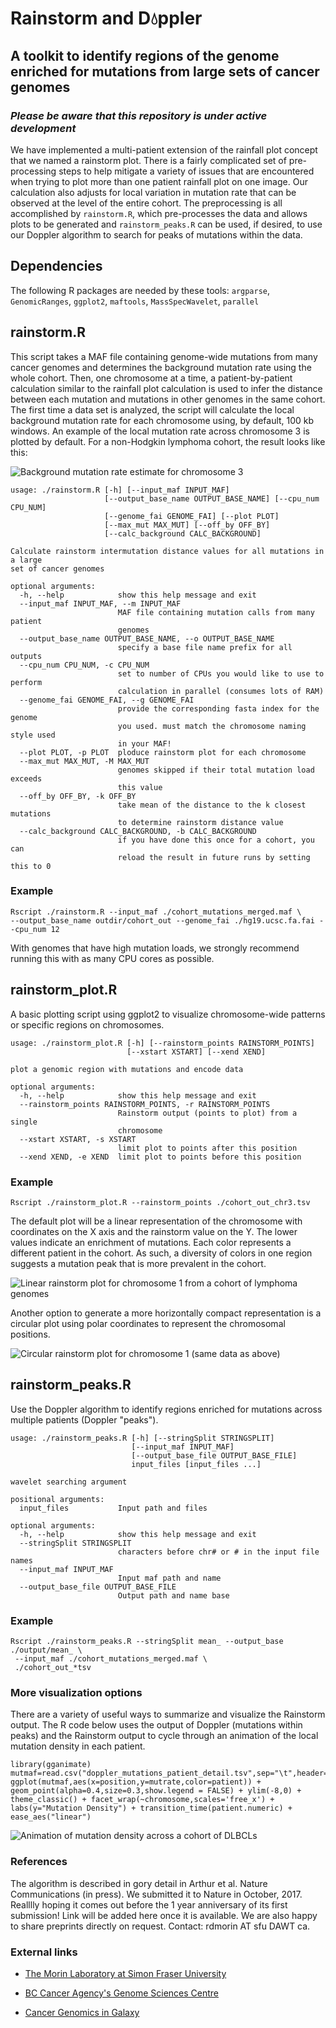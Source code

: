 # Rainstorm and D:droplet:ppler 
## A toolkit to identify regions of the genome enriched for mutations from large sets of cancer genomes
### _Please be aware that this repository is under active development_

We have implemented a multi-patient extension of the rainfall plot concept that we named a rainstorm plot. There is a fairly complicated set of pre-processing steps to help mitigate a variety of issues that are encountered when trying to plot more than one patient rainfall plot on one image. Our calculation also adjusts for local variation in mutation rate that can be observed at the level of the entire cohort. The preprocessing is all accomplished by ```rainstorm.R```, which pre-processes the data and allows plots to be generated and ```rainstorm_peaks.R``` can be used, if desired, to use our Doppler algorithm to search for peaks of mutations within the data. 

## Dependencies
The following R packages are needed by these tools:
```argparse```, ```GenomicRanges```, ```ggplot2```, ```maftools```, ```MassSpecWavelet```, ```parallel```

## rainstorm.R 
This script takes a MAF file containing genome-wide mutations from many cancer genomes and determines the background mutation rate using the whole cohort. Then, one chromosome at a time, a patient-by-patient calculation similar to the rainfall plot calculation is used to infer the distance between each mutation and mutations in other genomes in the same cohort. The first time a data set is analyzed, the script will calculate the local background mutation rate for each chromosome using, by default, 100 kb windows. An example of the local mutation rate across chromosome 3 is plotted by default. For a non-Hodgkin lymphoma cohort, the result looks like this:

![Background mutation rate estimate for chromosome 3](images/FL_DLBCL_chr3_background.png)


```
usage: ./rainstorm.R [-h] [--input_maf INPUT_MAF]
                     [--output_base_name OUTPUT_BASE_NAME] [--cpu_num CPU_NUM]
                     [--genome_fai GENOME_FAI] [--plot PLOT]
                     [--max_mut MAX_MUT] [--off_by OFF_BY]
                     [--calc_background CALC_BACKGROUND]

Calculate rainstorm intermutation distance values for all mutations in a large
set of cancer genomes

optional arguments:
  -h, --help            show this help message and exit
  --input_maf INPUT_MAF, --m INPUT_MAF
                        MAF file containing mutation calls from many patient
                        genomes
  --output_base_name OUTPUT_BASE_NAME, --o OUTPUT_BASE_NAME
                        specify a base file name prefix for all outputs
  --cpu_num CPU_NUM, -c CPU_NUM
                        set to number of CPUs you would like to use to perform
                        calculation in parallel (consumes lots of RAM)
  --genome_fai GENOME_FAI, --g GENOME_FAI
                        provide the corresponding fasta index for the genome
                        you used. must match the chromosome naming style used
                        in your MAF!
  --plot PLOT, -p PLOT  ploduce rainstorm plot for each chromosome
  --max_mut MAX_MUT, -M MAX_MUT
                        genomes skipped if their total mutation load exceeds
                        this value
  --off_by OFF_BY, -k OFF_BY
                        take mean of the distance to the k closest mutations
                        to determine rainstorm distance value
  --calc_background CALC_BACKGROUND, -b CALC_BACKGROUND
                        if you have done this once for a cohort, you can
                        reload the result in future runs by setting this to 0

```
### Example
```
Rscript ./rainstorm.R --input_maf ./cohort_mutations_merged.maf \
--output_base_name outdir/cohort_out --genome_fai ./hg19.ucsc.fa.fai --cpu_num 12
```
With genomes that have high mutation loads, we strongly recommend running this with as many CPU cores as possible.

## rainstorm_plot.R 
A basic plotting script using ggplot2 to visualize chromosome-wide patterns or specific regions on chromosomes.

```
usage: ./rainstorm_plot.R [-h] [--rainstorm_points RAINSTORM_POINTS]
                          [--xstart XSTART] [--xend XEND]

plot a genomic region with mutations and encode data

optional arguments:
  -h, --help            show this help message and exit
  --rainstorm_points RAINSTORM_POINTS, -r RAINSTORM_POINTS
                        Rainstorm output (points to plot) from a single
                        chromosome
  --xstart XSTART, -s XSTART
                        limit plot to points after this position
  --xend XEND, -e XEND  limit plot to points before this position
```
### Example
```
Rscript ./rainstorm_plot.R --rainstorm_points ./cohort_out_chr3.tsv
```
The default plot will be a linear representation of the chromosome with coordinates on the X axis and the rainstorm value on the Y. The lower values indicate an enrichment of mutations. Each color represents a different patient in the cohort. As such, a diversity of colors in one region suggests a mutation peak that is more prevalent in the cohort. 

![Linear rainstorm plot for chromosome 1 from a cohort of lymphoma genomes](images/FL_DLBCL_rainstorm_k_4_mean_1linear_single.png)

Another option to generate a more horizontally compact representation is a circular plot using polar coordinates to represent the chromosomal positions.

![Circular rainstorm plot for chromosome 1 (same data as above)](images/FL_DLBCL_rainstorm_k_4_mean_1circular_single.png)


## rainstorm_peaks.R
Use the Doppler algorithm to identify regions enriched for mutations across multiple patients (Doppler "peaks").

```
usage: ./rainstorm_peaks.R [-h] [--stringSplit STRINGSPLIT]
                           [--input_maf INPUT_MAF]
                           [--output_base_file OUTPUT_BASE_FILE]
                           input_files [input_files ...]

wavelet searching argument

positional arguments:
  input_files           Input path and files

optional arguments:
  -h, --help            show this help message and exit
  --stringSplit STRINGSPLIT
                        characters before chr# or # in the input file names
  --input_maf INPUT_MAF
                        Input maf path and name
  --output_base_file OUTPUT_BASE_FILE
                        Output path and name base
```

### Example
```
Rscript ./rainstorm_peaks.R --stringSplit mean_ --output_base ./output/mean_ \
 --input_maf ./cohort_mutations_merged.maf \
 ./cohort_out_*tsv 
```
### More visualization options
There are a variety of useful ways to summarize and visualize the Rainstorm output. The R code below uses the output of Doppler (mutations within peaks) and the Rainstorm output to cycle through an animation of the local mutation density in each patient. 

```
library(gganimate)
mutmaf=read.csv("doppler_mutations_patient_detail.tsv",sep="\t",header=1)
ggplot(mutmaf,aes(x=position,y=mutrate,color=patient)) + geom_point(alpha=0.4,size=0.3,show.legend = FALSE) + ylim(-8,0) + theme_classic() + facet_wrap(~chromosome,scales='free_x') + labs(y="Mutation Density") + transition_time(patient.numeric) + ease_aes("linear")
```
![Animation of mutation density across a cohort of DLBCLs](images/DLBCL_chrall_web.gif)

### References

The algorithm is described in gory detail in Arthur et al. Nature Communications (in press). We submitted it to Nature in October, 2017. Realllly hoping it comes out before the 1 year anniversary of its first submission! Link will be added here once it is available. We are also happy to share preprints directly on request. Contact: rdmorin AT sfu DAWT ca. 

### External links
 * [The Morin Laboratory at Simon Fraser University](https://www.sfu.ca/mbb/research/research-groups/morin.html)

 * [BC Cancer Agency's Genome Sciences Centre](http://bcgsc.ca/)

 * [Cancer Genomics in Galaxy](https://github.com/morinlab/tools-morinlab)
